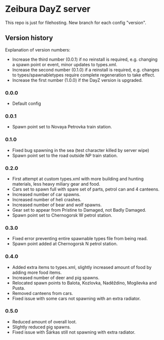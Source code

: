 # Zeibura DayZ server

This repo is just for filehosting. New branch for each config "version".

## Version history

Explanation of version numbers:
- Increase the third number (0.0.1) if no reinstall is required, e.g. changing a spawn point or event, minor updates to types.xml.
- Increase the second number (0.1.0) if a reinstall is required, e.g. changes to types/spawnabletypes require complete regeneration to take effect.
- Increase the first number (1.0.0) if the DayZ version is upgraded.

### 0.0.0

- Default config

### 0.0.1

- Spawn point set to Novaya Petrovka train station.

### 0.1.0

- Fixed bug spawning in the sea (test character killed by server wipe)
- Spawn point set to the road outside NP train station.

### 0.2.0

- First attempt at custom types.xml with more building and hunting materials, less heavy miliary gear and food.
- Cars set to spawn full with spare set of parts, petrol can and 4 canteens.
- Increased number of car spawns.
- Increased number of heli crashes.
- Increased number of bear and wolf spawns.
- Gear set to appear from Pristine to Damaged, not Badly Damaged.
- Spawn point set to Chernogorsk W petrol station.

### 0.3.0

- Fixed error preventing entire spawnable types file from being read.
- Spawn point added at Chernogorsk N petrol station.

### 0.4.0

- Added extra items to types.xml, slightly increased amount of food by adding more food items.
- Increased number of deer and pig spawns.
- Relocated spawn points to Balota, Kozlovka, Naděždino, Mogilevka and Pusta.
- Removed canteens from cars.
- Fixed issue with some cars not spawning with an extra radiator.

### 0.5.0

- Reduced amount of overall loot.
- Slightly reduced pig spawns.
- Fixed issue with Šárkas still not spawning with extra radiator.
